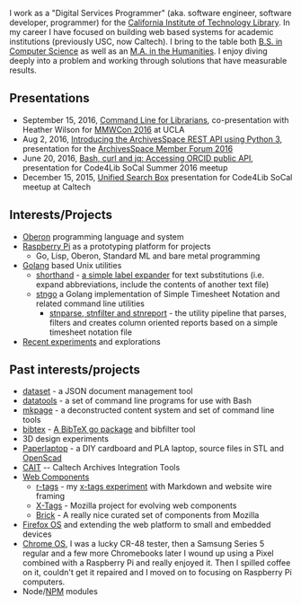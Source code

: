 
I work as a "Digital Services Programmer" (aka. software engineer, software developer, programmer) for the [California Institute of Technology Library](http://library.caltech.edu). In my career I have focused on building web based systems for academic institutions (previously USC, now Caltech).  I bring to the table both [B.S. in Computer Science](http://www.cs.usc.edu/academics/undergrad/) as well as an [M.A. in the Humanities](http://www.msmu.edu/graduate-programs/humanities/). I enjoy diving deeply into a problem and working through solutions that have measurable results.


Presentations
-------------


+ September 15, 2016, [Command Line for Librarians](https://caltechlibrary.github.io/command-line-for-librarians), co-presentation with Heather Wilson for [MMWCon 2016](https://mmwcon.org/sessions/21a) at UCLA
+ Aug 2, 2016, [Introducing the ArchivesSpace REST API using Python 3](https://rsdoiel.github.io/archivesspace-api-workshop), presentation for the [ArchivesSpace Member Forum 2016](https://archivesspace.atlassian.net/wiki/display/ADC/ArchivesSpace+Member+Forum+2016)
+ June 20, 2016, [Bash, curl and jq: Accessing ORCID public API](https://rsdoiel.github.io/bash-curl-and-jq-presentation/), presentation for Code4Lib SoCal Summer 2016 meetup
+ December 15, 2015, [Unified Search Box](http://caltechlibrary.github.io/unified-search-box/presentation.html) presentation for Code4Lib SoCal meetup at Caltech

Interests/Projects
------------------

+ [Oberon](series/Mostly-Oberon.md) programming language and system
+ [Raspberry Pi](http://raspberrypi.org) as a prototyping platform for projects
    + Go, Lisp, Oberon, Standard ML and bare metal programming
+ [Golang](http://golang.org) based Unix utilities
    + [shorthand](https://github.com/rsdoiel/shorthand) - [a simple label expander](http://rsdoiel.github.io/shorthand) for text substitutions (i.e. expand abbreviations, include the contents of another text file)
    + [stngo](https://github.com/rsdoiel/stngo) a Golang implementation of Simple Timesheet Notation and related command line utilities
        + [stnparse, stnfilter and stnreport](https://github.com/rsdoiel/stngo/blob/master/STN.md) - the utility pipeline that parses, filters and creates column oriented reports based on a simple timesheet notation file
+ [Recent experiments](https://github.com/rsdoiel?tab=repositories) and explorations

Past interests/projects
-----------------------

+ [dataset](https://caltechlibrary.github.io/dataset) - a JSON document management tool
+ [datatools](https://caltechlibrary.github.io/datatools) - a set of command line programs for use with Bash
+ [mkpage](https://github.com/caltechlibrary/mkpage) - a deconstructed content system and set of command line tools
+ [bibtex](https://github.com/rsdoiel/bibtex) - [A BibTeX go package](https://rsdoiel.github.io/bibtex) and bibfilter tool
+ 3D design experiments
+ [Paperlaptop](https://github.com/rsdoiel/paperlaptop) - a DIY cardboard and PLA laptop, source files in STL and [OpenScad](http://www.openscad.org/)
+ [CAIT](https://github.com/caltechlibrary/cait) -- Caltech Archives Integration Tools
+ [Web Components](http://webcomponents.org/)
    + [r-tags](https://rsdoiel.github.com/r-tags) - my [x-tags experiment](https://github.com/rsdoiel/r-tags) with Markdown and website wire framing
    + [X-Tags](http://www.x-tags.org) - Mozilla project for evolving web components
    + [Brick](http://mozbrick.github.io/) - A really nice curated set of components from Mozilla
+ [Firefox OS](https://en.wikipedia.org/wiki/Firefox_OS) and extending the web platform to small and embedded devices
+ [Chrome OS](https://en.wikipedia.org/wiki/Chrome_OS), I was a lucky CR-48 tester, then a Samsung Series 5 regular and a few more Chromebooks later I wound up using a Pixel combined with a Raspberry Pi and really enjoyed it. Then I spilled coffee on it, couldn't get it repaired and I moved on to focusing on Raspberry Pi computers.
+ Node/[NPM](https://www.npmjs.com/~rsdoiel) modules


